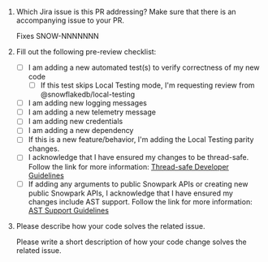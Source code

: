 <!---
Please answer these questions before creating your pull request. Thanks!
--->

1. Which Jira issue is this PR addressing? Make sure that there is an accompanying issue to your PR.

   <!---
   In this section, please add a Snowflake Jira issue number.

   Note that if a corresponding GitHub issue exists, you should still include
   the Snowflake Jira issue number. For example, for GitHub issue
   https://github.com/snowflakedb/snowpark-python/issues/1400, you should
   add "SNOW-1335071" here.
    --->

   Fixes SNOW-NNNNNNN

2. Fill out the following pre-review checklist:

   - [ ] I am adding a new automated test(s) to verify correctness of my new code
      - [ ] If this test skips Local Testing mode, I'm requesting review from @snowflakedb/local-testing
   - [ ] I am adding new logging messages
   - [ ] I am adding a new telemetry message
   - [ ] I am adding new credentials
   - [ ] I am adding a new dependency
   - [ ] If this is a new feature/behavior, I'm adding the Local Testing parity changes.
   - [ ] I acknowledge that I have ensured my changes to be thread-safe. Follow the link for more information: [Thread-safe Developer Guidelines](https://github.com/snowflakedb/snowpark-python/blob/main/CONTRIBUTING.md#thread-safe-development)
   - [ ] If adding any arguments to public Snowpark APIs or creating new public Snowpark APIs, I acknowledge that I have ensured my changes include AST support. Follow the link for more information: [AST Support Guidelines](https://github.com/snowflakedb/snowpark-python/blob/main/CONTRIBUTING.md#ast-abstract-syntax-tree-support-in-snowpark)

3. Please describe how your code solves the related issue.

   Please write a short description of how your code change solves the related issue.
